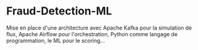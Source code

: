 # Fraud-Detection-ML
 Mise en place d'une architecture avec Apache Kafka pour la  simulation de flux, Apache Airflow pour l'orchestration, Python  comme langage de programmation, le ML pour le scoring...
